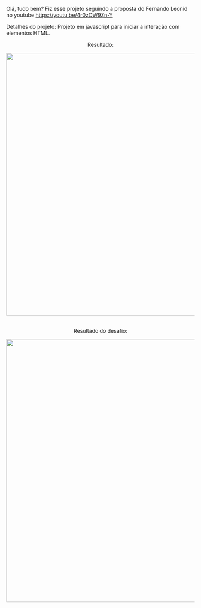 Olá, tudo bem? Fiz esse projeto seguindo a proposta do Fernando Leonid no youtube https://youtu.be/4r0zOW9Zn-Y

Detalhes do projeto: 
Projeto em javascript para iniciar a interação com elementos HTML.

<p align="center">Resultado:</p>

<div align="center">
<img src="https://user-images.githubusercontent.com/105602909/189457850-e4ce5a21-9b78-43cb-b3ef-05b875c9a74f.png" width="700px" />
</div>
</br>
<p align="center">Resultado do desafio:</p>

<div align="center">
<img src="https://user-images.githubusercontent.com/105602909/189458144-d7f8746c-8271-4db0-ae76-a95c7d455d4b.png" width="700px" />
</div>
